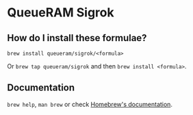 # QueueRAM Sigrok

## How do I install these formulae?
`brew install queueram/sigrok/<formula>`

Or `brew tap queueram/sigrok` and then `brew install <formula>`.

## Documentation
`brew help`, `man brew` or check [Homebrew's documentation](https://docs.brew.sh).
